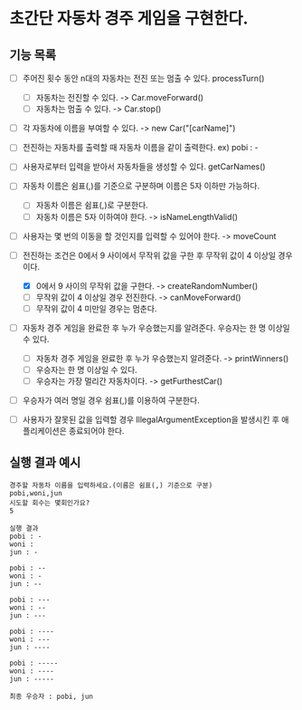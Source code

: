 # 초간단 자동차 경주 게임을 구현한다.

## 기능 목록
- [ ] 주어진 횟수 동안 n대의 자동차는 전진 또는 멈출 수 있다. processTurn()
    - [ ] 자동차는 전진할 수 있다. -> Car.moveForward()
    - [ ] 자동차는 멈출 수 있다. -> Car.stop()
- [ ] 각 자동차에 이름을 부여할 수 있다. -> new Car("[carName]")
- [ ] 전진하는 자동차를 출력할 때 자동차 이름을 같이 출력한다. ex) pobi : -
- [ ] 사용자로부터 입력을 받아서 자동차들을 생성할 수 있다. getCarNames()
- [ ] 자동차 이름은 쉼표(,)를 기준으로 구분하며 이름은 5자 이하만 가능하다. 
    - [ ] 자동차 이름은 쉼표(,)로 구분한다.
    - [ ] 자동차 이름은 5자 이하여야 한다. -> isNameLengthValid()
- [ ] 사용자는 몇 번의 이동을 할 것인지를 입력할 수 있어야 한다. -> moveCount
- [ ] 전진하는 조건은 0에서 9 사이에서 무작위 값을 구한 후 무작위 값이 4 이상일 경우이다.
    - [x] 0에서 9 사이의 무작위 값을 구한다. -> createRandomNumber()
    - [ ] 무작위 값이 4 이상일 경우 전진한다. -> canMoveForward()
    - [ ] 무작위 값이 4 미만일 경우는 멈춘다.
- [ ] 자동차 경주 게임을 완료한 후 누가 우승했는지를 알려준다. 우승자는 한 명 이상일 수 있다.
    - [ ] 자동차 경주 게임을 완료한 후 누가 우승했는지 알려준다. -> printWinners()
    - [ ] 우승자는 한 명 이상일 수 있다.
    - [ ] 우승자는 가장 멀리간 자동차이다. -> getFurthestCar()
- [ ] 우승자가 여러 명일 경우 쉼표(,)를 이용하여 구분한다.
- [ ] 사용자가 잘못된 값을 입력할 경우 IllegalArgumentException을 발생시킨 후 애플리케이션은 종료되어야 한다.


## 실행 결과 예시
```
경주할 자동차 이름을 입력하세요.(이름은 쉼표(,) 기준으로 구분)
pobi,woni,jun
시도할 회수는 몇회인가요?
5

실행 결과
pobi : -
woni : 
jun : -

pobi : --
woni : -
jun : --

pobi : ---
woni : --
jun : ---

pobi : ----
woni : ---
jun : ----

pobi : -----
woni : ----
jun : -----

최종 우승자 : pobi, jun
```